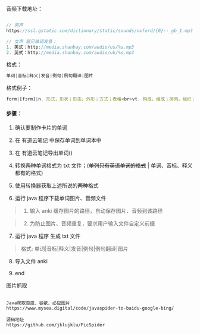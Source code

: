 音频下载地址：
```javascript

// 男声
https://ssl.gstatic.com/dictionary/static/sounds/oxford/{0}--_gb_1.mp3

// 女声 扇贝单词发音：
1. 美式：http://media.shanbay.com/audio/us/%s.mp3
2. 英式：http://media.shanbay.com/audio/uk/%s.mp3

```

格式：
```javascript
单词|音标|释义|发音|例句|例句翻译|图片
```

格式例子：
```javascript
form|[fɔrm]|n. 形式，形状；形态，外形；方式；表格<br>vt. 构成，组成；排列，组织；产生，塑造<br>vi. 形成，构成；排列<br>n. (Form)人名；(英)福姆；(法、德)福尔姆|[sound:dog.mp3]|i have a dog|我有一只狗|<img src="3dd762165aca4556a12d4e429920bde1.jpg">

```

#### 步骤：

1. 确认要制作卡片的单词

2. 在 有道云笔记 中保存单词到单词本中

3. 在 有道云笔记导出单词()

4. 转换~~两种~~单词格式为 txt 文件；(~~单列只有英语单词的格式~~ | 单词、音标、释义都有的格式)

5. 使用转换器获取上述所说的~~两种~~格式

6. 运行 java 程序下载单词图片、音频文件

 > 1. 输入 anki 缓存图片的路径，自动保存图片、音频到该路径
 
 > 2. 为防止图片、音频重复，要求用户输入文件自定义前缀


7. 运行 java 程序 生成 txt 文件

> 格式: 单词|音标|释义|发音|例句|例句翻译|图片
 
8. 导入文件 anki

9. end


图片抓取
```

Java爬取百度、谷歌、必应图片
https://www.mysea.digital/code/javaspider-to-baidu-google-bing/

源码地址
https://github.com/jklujklu/PicSpider
```